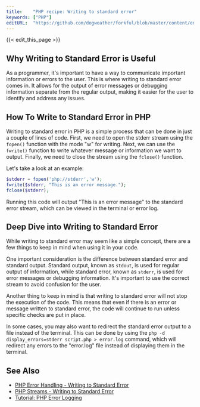 ```yaml
---
title:    "PHP recipe: Writing to standard error"
keywords: ["PHP"]
editURL:  "https://github.com/dogweather/forkful/blob/master/content/en/php/writing-to-standard-error.md"
---
```


{{< edit_this_page >}}

## Why Writing to Standard Error is Useful

As a programmer, it's important to have a way to communicate important information or errors to the user. This is where writing to standard error comes in. It allows for the output of error messages or debugging information separate from the regular output, making it easier for the user to identify and address any issues. 

## How To Write to Standard Error in PHP

Writing to standard error in PHP is a simple process that can be done in just a couple of lines of code. First, we need to open the stderr stream using the `fopen()` function with the mode "w" for writing. Next, we can use the `fwrite()` function to write whatever message or information we want to output. Finally, we need to close the stream using the `fclose()` function. 

Let's take a look at an example:

```PHP
$stderr = fopen('php://stderr','w');
fwrite($stderr, "This is an error message.");
fclose($stderr);
```

Running this code will output "This is an error message" to the standard error stream, which can be viewed in the terminal or error log.

## Deep Dive into Writing to Standard Error

While writing to standard error may seem like a simple concept, there are a few things to keep in mind when using it in your code. 

One important consideration is the difference between standard error and standard output. Standard output, known as `stdout`, is used for regular output of information, while standard error, known as `stderr`, is used for error messages or debugging information. It's important to use the correct stream to avoid confusion for the user.

Another thing to keep in mind is that writing to standard error will not stop the execution of the code. This means that even if there is an error or message written to standard error, the code will continue to run unless specific checks are put in place.

In some cases, you may also want to redirect the standard error output to a file instead of the terminal. This can be done by using the `php -d display_errors=stderr script.php > error.log` command, which will redirect any errors to the "error.log" file instead of displaying them in the terminal.

## See Also

- [PHP Error Handling - Writing to Standard Error](https://www.php.net/manual/en/ref.errorfunc.php)
- [PHP Streams - Writing to Standard Error](https://www.php.net/manual/en/wrappers.php)
- [Tutorial: PHP Error Logging](https://www.w3schools.com/php/php_error.asp)